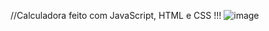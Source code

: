 //Calculadora feito com JavaScript, HTML e CSS !!!
![image](https://github.com/user-attachments/assets/5cd350b0-d1d8-4531-9545-f5e55a38a51f)
